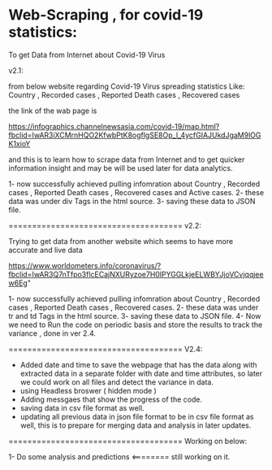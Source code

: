 # Web-Scraping , for covid-19 statistics:

To get Data from Internet about Covid-19 Virus

v2.1:

from below website regarding Covid-19 Virus spreading statistics
Like:
Country , Recorded cases , Reported Death cases , Recovered cases

the link of the wab page is 

https://infographics.channelnewsasia.com/covid-19/map.html?fbclid=IwAR3iXCMrnHQO2KfwbPtK8ogflgSE8Op_l_4ycfGIAJUkdJgaM9lOGK1xioY

and this is to learn how to scrape data from Internet and to get quicker information insight and may be will be used later for 
data analytics.

1- now successfully achieved pulling infomration about Country , Recorded cases , Reported Death cases , Recovered cases and Active cases.
2- these data was under div Tags in the html source.
3- saving these data to JSON file.

=====================================
v2.2:

Trying to get data from another website which seems to have more accurate and live data

https://www.worldometers.info/coronavirus/?fbclid=IwAR3Q7nTfpo3flcECajNXURyzoe7H0lPYGGLkjeELWBYJjoVCvjqqjeew6Eg"

1- now successfully achieved pulling infomration about Country , Recorded cases , Reported Death cases , Recovered cases.
2- these data was under tr and td Tags in the html source.
3- saving these data to JSON file.
4- Now we need to Run the code on periodic basis and store the results to track the variance , done in ver 2.4.

=====================================
V2.4:

- Added date and time to save the webpage that has the data along with extracted data in a separate folder with date and time attributes, so later we could work on all files and detect the variance in data.
- using Headless broswer ( hidden mode )
- Adding messgaes that show the progress of the code.
- saving data in csv file format as well.
- updating all previous data in json file format to be in csv file format as well, this is to prepare for merging data and analysis in later updates.

=====================================
Working on below:

1- Do some analysis and predictions <======== still working on it.

